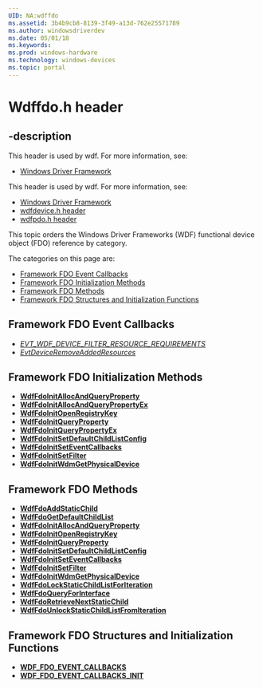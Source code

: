 ```yaml
---
UID: NA:wdffdo
ms.assetid: 3b4b9cb8-8139-3f49-a13d-762e25571789
ms.author: windowsdriverdev
ms.date: 05/01/18
ms.keywords: 
ms.prod: windows-hardware
ms.technology: windows-devices
ms.topic: portal
---
```


# Wdffdo.h header


## -description


This header is used by wdf. For more information, see:

- [Windows Driver Framework](../_wdf/index.md)

This header is used by wdf. For more information, see:

- [Windows Driver Framework](../_wdf/index.md)
- [wdfdevice.h header](../wdfdevice/index.md)
- [wdfpdo.h header](../wdfpdo/index.md)

This topic orders the Windows Driver Frameworks (WDF) functional device object (FDO) reference by category.

The categories on this page are:

-   [Framework FDO Event Callbacks](#framework-fdo-event-callbacks)
-   [Framework FDO Initialization Methods](#framework-fdo-initialization-methods)
-   [Framework FDO Methods](#framework-fdo-methods)
-   [Framework FDO Structures and Initialization Functions](#framework-fdo-structures-and-initialization-functions)

## Framework FDO Event Callbacks

-   [*EVT_WDF_DEVICE_FILTER_RESOURCE_REQUIREMENTS*](https://msdn.microsoft.com/library/windows/hardware/ff540870)
-   [*EvtDeviceRemoveAddedResources*](https://msdn.microsoft.com/library/windows/hardware/ff540892)

## Framework FDO Initialization Methods

-   [**WdfFdoInitAllocAndQueryProperty**](https://msdn.microsoft.com/library/windows/hardware/ff547239)
-   [**WdfFdoInitAllocAndQueryPropertyEx**](https://msdn.microsoft.com/library/windows/hardware/dn265612)
-   [**WdfFdoInitOpenRegistryKey**](https://msdn.microsoft.com/library/windows/hardware/ff547249)
-   [**WdfFdoInitQueryProperty**](https://msdn.microsoft.com/library/windows/hardware/ff547254)
-   [**WdfFdoInitQueryPropertyEx**](https://msdn.microsoft.com/library/windows/hardware/dn265613)
-   [**WdfFdoInitSetDefaultChildListConfig**](https://msdn.microsoft.com/library/windows/hardware/ff547258)
-   [**WdfFdoInitSetEventCallbacks**](https://msdn.microsoft.com/library/windows/hardware/ff547268)
-   [**WdfFdoInitSetFilter**](https://msdn.microsoft.com/library/windows/hardware/ff547273)
-   [**WdfFdoInitWdmGetPhysicalDevice**](https://msdn.microsoft.com/library/windows/hardware/ff547281)

## Framework FDO Methods

-   [**WdfFdoAddStaticChild**](https://msdn.microsoft.com/library/windows/hardware/ff547225)
-   [**WdfFdoGetDefaultChildList**](https://msdn.microsoft.com/library/windows/hardware/ff547235)
-   [**WdfFdoInitAllocAndQueryProperty**](https://msdn.microsoft.com/library/windows/hardware/ff547239)
-   [**WdfFdoInitOpenRegistryKey**](https://msdn.microsoft.com/library/windows/hardware/ff547249)
-   [**WdfFdoInitQueryProperty**](https://msdn.microsoft.com/library/windows/hardware/ff547254)
-   [**WdfFdoInitSetDefaultChildListConfig**](https://msdn.microsoft.com/library/windows/hardware/ff547258)
-   [**WdfFdoInitSetEventCallbacks**](https://msdn.microsoft.com/library/windows/hardware/ff547268)
-   [**WdfFdoInitSetFilter**](https://msdn.microsoft.com/library/windows/hardware/ff547273)
-   [**WdfFdoInitWdmGetPhysicalDevice**](https://msdn.microsoft.com/library/windows/hardware/ff547281)
-   [**WdfFdoLockStaticChildListForIteration**](https://msdn.microsoft.com/library/windows/hardware/ff547282)
-   [**WdfFdoQueryForInterface**](https://msdn.microsoft.com/library/windows/hardware/ff547289)
-   [**WdfFdoRetrieveNextStaticChild**](https://msdn.microsoft.com/library/windows/hardware/ff547293)
-   [**WdfFdoUnlockStaticChildListFromIteration**](https://msdn.microsoft.com/library/windows/hardware/ff547297)

## Framework FDO Structures and Initialization Functions

-   [**WDF_FDO_EVENT_CALLBACKS**](https://msdn.microsoft.com/library/windows/hardware/ff551311)
-   [**WDF_FDO_EVENT_CALLBACKS_INIT**](https://msdn.microsoft.com/library/windows/hardware/ff551313)

